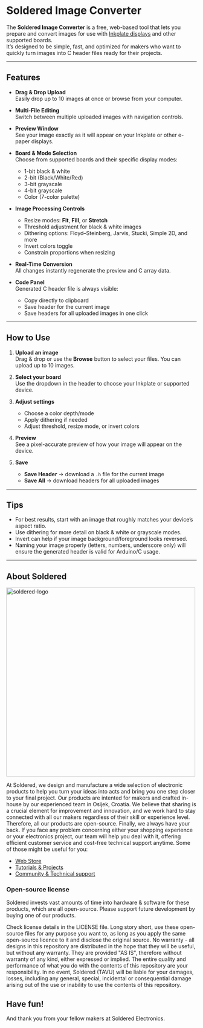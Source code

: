 # Soldered Image Converter

The **Soldered Image Converter** is a free, web-based tool that lets you prepare and convert images for use with [Inkplate displays](https://soldered.com/inkplate) and other supported boards.  
It’s designed to be simple, fast, and optimized for makers who want to quickly turn images into C header files ready for their projects.

---

## Features

- **Drag & Drop Upload**  
  Easily drop up to 10 images at once or browse from your computer.

- **Multi-File Editing**  
  Switch between multiple uploaded images with navigation controls.

- **Preview Window**  
  See your image exactly as it will appear on your Inkplate or other e-paper displays.

- **Board & Mode Selection**  
  Choose from supported boards and their specific display modes:
  - 1-bit black & white
  - 2-bit (Black/White/Red)
  - 3-bit grayscale
  - 4-bit grayscale
  - Color (7-color palette)

- **Image Processing Controls**  
  - Resize modes: **Fit**, **Fill**, or **Stretch**
  - Threshold adjustment for black & white images
  - Dithering options: Floyd–Steinberg, Jarvis, Stucki, Simple 2D, and more
  - Invert colors toggle
  - Constrain proportions when resizing

- **Real-Time Conversion**  
  All changes instantly regenerate the preview and C array data.

- **Code Panel**  
  Generated C header file is always visible:
  - Copy directly to clipboard
  - Save header for the current image
  - Save headers for all uploaded images in one click

---

## How to Use

1. **Upload an image**  
   Drag & drop or use the **Browse** button to select your files. You can upload up to 10 images.

2. **Select your board**  
   Use the dropdown in the header to choose your Inkplate or supported device.

3. **Adjust settings**  
   - Choose a color depth/mode
   - Apply dithering if needed
   - Adjust threshold, resize mode, or invert colors

4. **Preview**  
   See a pixel-accurate preview of how your image will appear on the device.

5. **Save**  
   - **Save Header** → download a `.h` file for the current image  
   - **Save All** → download headers for all uploaded images

---

## Tips

- For best results, start with an image that roughly matches your device’s aspect ratio.  
- Use dithering for more detail on black & white or grayscale modes.  
- Invert can help if your image background/foreground looks reversed.  
- Naming your image properly (letters, numbers, underscore only) will ensure the generated header is valid for Arduino/C usage.

---

## About Soldered

<img src="https://raw.githubusercontent.com/e-radionicacom/Soldered-Generic-Arduino-Library/dev/extras/Soldered-logo-color.png" alt="soldered-logo" width="500"/>

At Soldered, we design and manufacture a wide selection of electronic products to help you turn your ideas into acts and bring you one step closer to your final project. Our products are intented for makers and crafted in-house by our experienced team in Osijek, Croatia. We believe that sharing is a crucial element for improvement and innovation, and we work hard to stay connected with all our makers regardless of their skill or experience level. Therefore, all our products are open-source. Finally, we always have your back. If you face any problem concerning either your shopping experience or your electronics project, our team will help you deal with it, offering efficient customer service and cost-free technical support anytime. Some of those might be useful for you:

- [Web Store](https://www.soldered.com/shop)
- [Tutorials & Projects](https://soldered.com/learn)
- [Community & Technical support](https://soldered.com/community)

### Open-source license

Soldered invests vast amounts of time into hardware & software for these products, which are all open-source. Please support future development by buying one of our products.

Check license details in the LICENSE file. Long story short, use these open-source files for any purpose you want to, as long as you apply the same open-source licence to it and disclose the original source. No warranty - all designs in this repository are distributed in the hope that they will be useful, but without any warranty. They are provided "AS IS", therefore without warranty of any kind, either expressed or implied. The entire quality and performance of what you do with the contents of this repository are your responsibility. In no event, Soldered (TAVU) will be liable for your damages, losses, including any general, special, incidental or consequential damage arising out of the use or inability to use the contents of this repository.

## Have fun!

And thank you from your fellow makers at Soldered Electronics.
